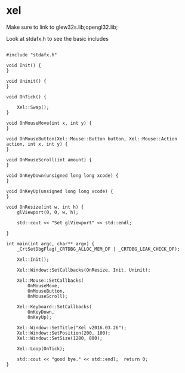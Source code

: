# xel

Make sure to link to glew32s.lib;opengl32.lib;

Look at stdafx.h to see the basic includes

<pre><code>
#include "stdafx.h"

void Init() {
}

void Uninit() {
}

void OnTick() {

    Xel::Swap();
}

void OnMouseMove(int x, int y) {
}

void OnMouseButton(Xel::Mouse::Button button, Xel::Mouse::Action action, int x, int y) {
}

void OnMouseScroll(int amount) {
}

void OnKeyDown(unsigned long long xcode) {
}

void OnKeyUp(unsigned long long xcode) {
}

void OnResize(int w, int h) {
    glViewport(0, 0, w, h);

    std::cout << "Set glViewport" << std::endl;

}

int main(int argc, char** argv) {
    _CrtSetDbgFlag(_CRTDBG_ALLOC_MEM_DF | _CRTDBG_LEAK_CHECK_DF);

    Xel::Init();

    Xel::Window::SetCallbacks(OnResize, Init, Uninit);

    Xel::Mouse::SetCallbacks(
        OnMouseMove,
        OnMouseButton,
        OnMouseScroll);

    Xel::Keyboard::SetCallbacks(
        OnKeyDown,
        OnKeyUp);

    Xel::Window::SetTitle("Xel v2016.03.26");
    Xel::Window::SetPosition(200, 100);
    Xel::Window::SetSize(1280, 800);

    Xel::Loop(OnTick);

    std::cout << "good bye." << std::endl;	return 0;
}


</code></pre>